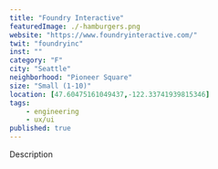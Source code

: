 ```yaml
---
title: "Foundry Interactive"
featuredImage: ./-hamburgers.png
website: "https://www.foundryinteractive.com/"
twit: "foundryinc"
inst: ""
category: "F"
city: "Seattle"
neighborhood: "Pioneer Square"
size: "Small (1-10)"
location: [47.60475161049437,-122.33741939815346]
tags:
    - engineering
    - ux/ui
published: true
---
```


Description
